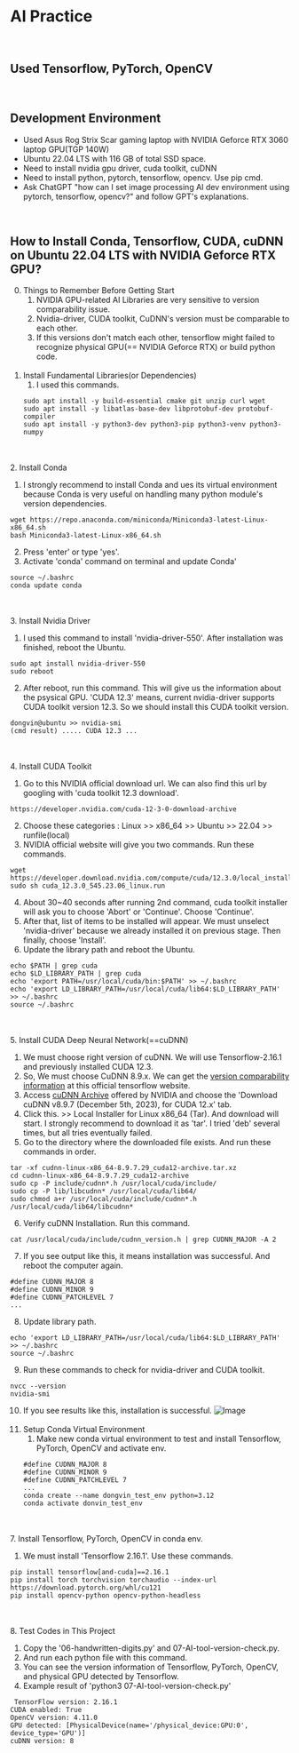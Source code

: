 #   AI Practice
<br>

## Used Tensorflow, PyTorch, OpenCV
<br>

## Development Environment
- Used Asus Rog Strix Scar gaming laptop with NVIDIA Geforce RTX 3060 laptop GPU(TGP 140W)
- Ubuntu 22.04 LTS with 116 GB of total SSD space.
- Need to install nvidia gpu driver, cuda toolkit, cuDNN
- Need to install python, pytorch, tensorflow, opencv. Use pip cmd.
- Ask ChatGPT "how can I set image processing AI dev environment using pytorch, tensorflow, opencv?" and follow GPT's explanations.
<br>

## How to Install Conda, Tensorflow, CUDA, cuDNN on Ubuntu 22.04 LTS with NVIDIA Geforce RTX GPU?
0. Things to Remember Before Getting Start
   1. NVIDIA GPU-related AI Libraries are very sensitive to version comparability issue.
   2. Nvidia-driver, CUDA toolkit, CuDNN's version must be comparable to each other.
   3. If this versions don't match each other, tensorflow might failed to recognize physical GPU(== NVIDIA Geforce RTX) or build python code.
<br><br/>
1. Install Fundamental Libraries(or Dependencies)
    1. I used this commands.
    ```shell
    sudo apt install -y build-essential cmake git unzip curl wget
    sudo apt install -y libatlas-base-dev libprotobuf-dev protobuf-compiler
    sudo apt install -y python3-dev python3-pip python3-venv python3-numpy
    ```
<br><br/>
2. Install Conda
   1. I strongly recommend to install Conda and ues its virtual environment because Conda is very useful on handling many python module's version dependencies.
   ```shell
   wget https://repo.anaconda.com/miniconda/Miniconda3-latest-Linux-x86_64.sh 
   bash Miniconda3-latest-Linux-x86_64.sh
   ```
   2. Press 'enter' or type 'yes'.
   3. Activate 'conda' command on terminal and update Conda'
   ```shell
   source ~/.bashrc
   conda update conda
   ```
<br><br/>
3. Install Nvidia Driver
   1. I used this command to install 'nvidia-driver-550'. After installation was finished, reboot the Ubuntu.
   ```shell
   sudo apt install nvidia-driver-550
   sudo reboot
   ```
   2. After reboot, run this command. This will give us the information about the psysical GPU. 'CUDA 12.3' means, current nvidia-driver supports CUDA toolkit version 12.3. So we should install this CUDA toolkit version.
   ```shell
   dongvin@ubuntu >> nvidia-smi
   (cmd result) ..... CUDA 12.3 ...
   ```
<br><br/>
4. Install CUDA Toolkit
   1. Go to this NVIDIA official download url. We can also find this url by googling with 'cuda toolkit 12.3 download'.
   ```text
   https://developer.nvidia.com/cuda-12-3-0-download-archive
   ```
   2. Choose these categories : Linux >> x86_64 >> Ubuntu >> 22.04 >> runfile(local)
   3. NVIDIA official website will give you two commands. Run these commands.
   ```shell
   wget https://developer.download.nvidia.com/compute/cuda/12.3.0/local_installers/cuda_12.3.0_545.23.06_linux.run
   sudo sh cuda_12.3.0_545.23.06_linux.run
   ```
   4. About 30~40 seconds after running 2nd command, cuda toolkit installer will ask you to choose 'Abort' or 'Continue'. Choose 'Continue'.
   5. After that, list of items to be installed will appear. We must unselect 'nvidia-driver' because we already installed it on previous stage. Then finally, choose 'Install'.
   6. Update the library path and reboot the Ubuntu.
   ```shell
   echo $PATH | grep cuda
   echo $LD_LIBRARY_PATH | grep cuda
   echo 'export PATH=/usr/local/cuda/bin:$PATH' >> ~/.bashrc
   echo 'export LD_LIBRARY_PATH=/usr/local/cuda/lib64:$LD_LIBRARY_PATH' >> ~/.bashrc
   source ~/.bashrc
   ```
<br><br/>
5. Install CUDA Deep Neural Network(==cuDNN)
   1. We must choose right version of cuDNN. We will use Tensorflow-2.16.1 and previously installed CUDA 12.3.
   2. So, We must choose CuDNN 8.9.x. We can get the [version comparability information](https://www.tensorflow.org/install/source#gpu) at this official tensorflow website.
   3. Access [cuDNN Archive](https://developer.nvidia.com/rdp/cudnn-archive) offered by NVIDIA and choose the 'Download cuDNN v8.9.7 (December 5th, 2023), for CUDA 12.x' tab.
   4. Click this. >> Local Installer for Linux x86_64 (Tar). And download will start. I strongly recommend to download it as 'tar'. I tried 'deb' several times, but all tries eventually failed.
   5. Go to the directory where the downloaded file exists. And run these commands in order.
   ```shell
   tar -xf cudnn-linux-x86_64-8.9.7.29_cuda12-archive.tar.xz
   cd cudnn-linux-x86_64-8.9.7.29_cuda12-archive
   sudo cp -P include/cudnn*.h /usr/local/cuda/include/
   sudo cp -P lib/libcudnn* /usr/local/cuda/lib64/
   sudo chmod a+r /usr/local/cuda/include/cudnn*.h /usr/local/cuda/lib64/libcudnn*
   ```
   6. Verify cuDNN Installation. Run this command.
   ```shell
   cat /usr/local/cuda/include/cudnn_version.h | grep CUDNN_MAJOR -A 2
   ```
   7. If you see output like this, it means installation was successful. And reboot the computer again.
   ```shell
   #define CUDNN_MAJOR 8
   #define CUDNN_MINOR 9
   #define CUDNN_PATCHLEVEL 7
   ...
   ```
   8. Update library path.
   ```shell
   echo 'export LD_LIBRARY_PATH=/usr/local/cuda/lib64:$LD_LIBRARY_PATH' >> ~/.bashrc
   source ~/.bashrc
   ```
   9. Run these commands to check for nvidia-driver and CUDA toolkit.
   ```shell
   nvcc --version
   nvidia-smi
   ```
   10. If you see results like this, installation is successful.
   ![Image](https://github.com/user-attachments/assets/33e3d5bd-8e78-4b45-85e6-2da2da19b080)
<br><br/>
6. Setup Conda Virtual Environment
   1. Make new conda virtual environment to test and install Tensorflow, PyTorch, OpenCV and activate env.
   ```shell
   #define CUDNN_MAJOR 8
   #define CUDNN_MINOR 9
   #define CUDNN_PATCHLEVEL 7
   ...
   conda create --name dongvin_test_env python=3.12
   conda activate donvin_test_env
   ```
<br><br/>
7. Install Tensorflow, PyTorch, OpenCV in conda env.
   1. We must install 'Tensorflow 2.16.1'. Use these commands.
   ```shell
   pip install tensorflow[and-cuda]==2.16.1
   pip install torch torchvision torchaudio --index-url https://download.pytorch.org/whl/cu121
   pip install opencv-python opencv-python-headless
   ```
<br><br/>
8. Test Codes in This Project
   1. Copy the '06-handwritten-digits.py' and 07-AI-tool-version-check.py.
   2. And run each python file with this command.
   3. You can see the version information of Tensorflow, PyTorch, OpenCV, and physical GPU detected by Tensorflow.
   4. Example result of 'python3 07-AI-tool-version-check.py'
   ```text
    TensorFlow version: 2.16.1
   CUDA enabled: True
   OpenCV version: 4.11.0
   GPU detected: [PhysicalDevice(name='/physical_device:GPU:0', device_type='GPU')]
   cuDNN version: 8
   ```